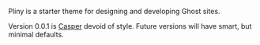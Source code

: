 Pliny is a starter theme for designing and developing Ghost sites.

Version 0.0.1 is [Casper](https://github.com/TryGhost/Casper) devoid of style. Future versions will have smart, but minimal defaults.